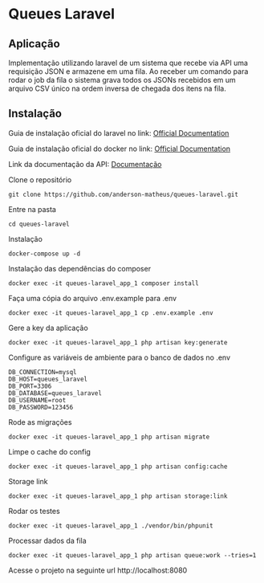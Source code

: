# Queues Laravel

## Aplicação

Implementação utilizando laravel de um sistema que recebe via API uma requisição JSON e
armazene em uma fila. Ao receber um comando para rodar o job da fila o sistema
grava todos os JSONs recebidos em um arquivo CSV único na ordem inversa de chegada
dos itens na fila.

## Instalação

Guia de instalação oficial do laravel no link: [Official Documentation](https://laravel.com/docs/5.8/installation)

Guia de instalação oficial do docker no link: [Official Documentation](https://docs.docker.com/install)

Link da documentação da API: [Documentação](https://www.getpostman.com/collections/20b2b5a9bcf5e7b9f6c1)

Clone o repositório

    git clone https://github.com/anderson-matheus/queues-laravel.git

Entre na pasta

    cd queues-laravel

Instalação

    docker-compose up -d

Instalação das dependências do composer

    docker exec -it queues-laravel_app_1 composer install

Faça uma cópia do arquivo .env.example para .env

    docker exec -it queues-laravel_app_1 cp .env.example .env

Gere a key da aplicação

    docker exec -it queues-laravel_app_1 php artisan key:generate

Configure as variáveis de ambiente para o banco de dados no .env

    DB_CONNECTION=mysql
    DB_HOST=queues_laravel
    DB_PORT=3306
    DB_DATABASE=queues_laravel
    DB_USERNAME=root
    DB_PASSWORD=123456

Rode as migrações

    docker exec -it queues-laravel_app_1 php artisan migrate

Limpe o cache do config

    docker exec -it queues-laravel_app_1 php artisan config:cache
    
Storage link

    docker exec -it queues-laravel_app_1 php artisan storage:link

Rodar os testes

    docker exec -it queues-laravel_app_1 ./vendor/bin/phpunit
    
Processar dados da fila

    docker exec -it queues-laravel_app_1 php artisan queue:work --tries=1

Acesse o projeto na seguinte url http://localhost:8080
